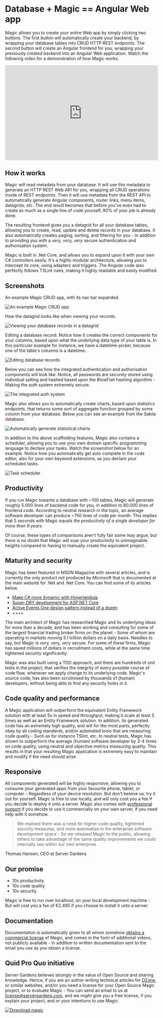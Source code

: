 # Database + Magic == Angular Web app

Magic allows you to create your entire Web app by simply clicking two buttons. The first button will
automatically create your backend, by wrapping your database tables into CRUD HTTP REST endpoints. The
second button will create an Angular frontend for you, wrapping your previously created backend
into an Angular Web application. Watch the following video for a demonstration of how Magic works.

<div style="position:relative; padding-bottom:56.25%; padding-top:30px; height:0; overflow:hidden;">
<iframe width="560" height="315" style="position:absolute; top:0; left:0; width:100%; height:100%;" src="https://www.youtube.com/embed/8xO9H-2Fejc" frameborder="0" allow="accelerometer; autoplay; encrypted-media; gyroscope; picture-in-picture" allowfullscreen></iframe>
</div>

## How it works

Magic will read metadata from your database. It will use this metadata to generate an HTTP REST Web
API for you, wrapping all CRUD operations inside of REST endpoints. Then it will use metadata from
the REST API to automatically generate Angular components, router links, menu items, datagrids, etc.
The end result becomes that before you've even had to create as much as a single line of code 
yourself, 90% of your job is already done.

The resulting frontend gives you a datagrid for all your database tables, allowing you
to create, read, update and delete records in your database. It also automatically creates paging,
sorting, and filtering for you - In addition to providing you with a _very, very, very_ secure
authentication and authorisation system.

Magic is built in .Net Core, and allows you to expand upon it with your own C# controllers easily.
It's a highly modular architecture, allowing you to intercept its core, using adapters and triggers.
The Angular code also perfectly follows TSLint rules, making it highly readable and easily modified.

## Screenshots

An example Magic CRUD app, with its nav bar expanded.

![An example Magic CRUD app](https://servergardens.files.wordpress.com/2020/01/magic-crud-1.png)

How the datagrid looks like when viewing your records.

![Viewing your database records in a datagrid](https://servergardens.files.wordpress.com/2020/01/magic-datagrid.png)

Editing a database record. Notice how it creates the correct components for your columns, based upon
what the underlying data type of your table is. In this particular example for instance, we have a
datetime-picker, because one of the table's columns is a datetime.

![Editing database records](https://servergardens.files.wordpress.com/2020/01/editing.png)

Below you can see how the integrated authentication and authorisation components will look like.
Notice, all passwords are securely stored using individual salting and hashed based upon the BlowFish
hashing algorithm - Making the auth system extremely secure.

![The integrated auth system](https://servergardens.files.wordpress.com/2020/01/auth.png)

Magic also allows you to automatically create charts, based upon statistics endpoints, that returns
some sort of aggregate function grouped by some column from your database. Below you can see an example
from the Sakila database.

![Automatically generate statistical charts](https://servergardens.files.wordpress.com/2020/02/statistics-magic-sample.png)

In addition to the above scaffolding features, Magic also contains a scheduler, allowing you to use your
own domain specific programming language to declare your tasks. Watch the screenshot below for an example.
Notice how you automatically get auto complete in the code editor, also for your own keyword extensions,
as you declare your scheduled tasks.

![Task scheduler](https://servergardens.files.wordpress.com/2019/11/create-database-backup.png)

## Productivity

If you run Magic towards a database with ~100 tables, Magic will generate roughly 5.000 lines of backend
code for you, in addition to 80.000 lines of frontend code. According to neutral research in
the topic, an average software developer can produce ~750 lines of code per month. This implies that
5 seconds with Magic _equals the productivity of a single developer for more than 9 years_.

Of course, these types of comparisons aren't fully fair some may argue, but there is no doubt that
Magic will soar your productivity to unimaginable heights compared to having to manually create
the equivalent project.

## Maturity and security

Magic has been featured in MSDN Magazine with several articles, and is currently the only product
not produced by Microsoft that is documented at the main website for .Net and .Net Core. You can
find some of its articles below.

* [Make C# more dynamic with Hyperlambda](https://docs.microsoft.com/en-us/archive/msdn-magazine/2017/june/csharp-make-csharp-more-dynamic-with-hyperlambda)
* [Super-DRY development for ASP.NET Core](https://docs.microsoft.com/en-us/archive/msdn-magazine/2019/june/patterns-and-practices-super-dry-development-for-asp-net-core)
* [Active Events One design pattern instead of a dozen](https://docs.microsoft.com/en-us/archive/msdn-magazine/2017/march/patterns-active-events-one-design-pattern-instead-of-a-dozen)
* ++++

The main architect of Magic has researched Magic and its underlying ideas for more than a decade, and
has been working and consulting for some of the largest financial trading broker firms on the planet - Some of whom
are operating in markets moving 5.1 trillion dollars on a daily basis. Needles to say, but Magic is
_very, very, very_ secure. For some of these firms, Magic has saved millions of dollars
in recruitment costs, while at the same time tightened security significantly.

Magic was also built using a TDD approach, and there are hundreds of unit tests in the project, that
verifies the integrity of every possible course of code flow, whenever we apply change to its underlying
code. Magic's source code, has also been scrutinised by thousands of (human) developers, without being able
to find any security holes in it.

## Code quality and performance

A Magic application will outperform the equivalent Entity Framework solution with at least 5x in speed
and throughput, making it scale at least 5 times as well as an Entity Framework solution. In addition,
its generated code has an extremely high quality, and will for the most parts, perfectly obey by all
coding standards, and/or automated tools that are measuring code quality - Such as for instance TSlint,
etc. In neutral tests, Magic has shown to outperform the average (human) software developer by 3-4 times
on code quality, using neutral and objective metrics measuring quality. This results in that your
resulting Magic application is extremely easy to maintain and modify if the need should arise.

## Responsive

All components generated will be highly responsive, allowing you to consume your generated apps
from your favourite phone, tablet, or computer - Regardless of your device resolution.  But don't
believe us, try it out for yourself. Magic is free to use locally, and will only cost you a fee
if you decide to deploy it unto a server. Magic also comes with [professional support](https://servergardens.com/)
if you decide to use it commercially on your own server, if you need help with it somehow.

> We realised there was a need for higher code quality, tightened security measures, and more automation
in the enterprise software development space - So we released Magic to the public, allowing others
to take advantage of the same quality improvements we could internally see within our own enterprise

Thomas Hansen, CEO at Server Gardens

## Our promise

* 10x productivity
* 10x code quality
* 10x security

Magic is free to run over localhost, on your local development machine - But will cost you a fee
of €2.495 if you choose to install it unto a server.

## Documentation

Documentation is automatically given to all whom somehow [obtains a commercial license](https://servergardens.com/buy/)
of Magic, and comes in the form of additional videos, not publicly available - In addition to written documentation
sent to the email you use as you obtain a license.

## Quid Pro Quo initiative

Server Gardens believes strongly in the value of Open Source and sharing knowledge. Hence, if you are an author
writing technical articles for [DZone](https://dzone.com), or similar websites, and/or you need a license for your
Open Source Magic project, or to evaluate Magic - You can send an email to us at license@servergardens.com, and
we _might_ give you a free license, if you explain your project, and or your intentions to use Magic.

[![Download magic](https://servergardens.files.wordpress.com/2020/01/new-download-button-2.png)](https://github.com/polterguy/magic/archive/v5.7.3.zip)
